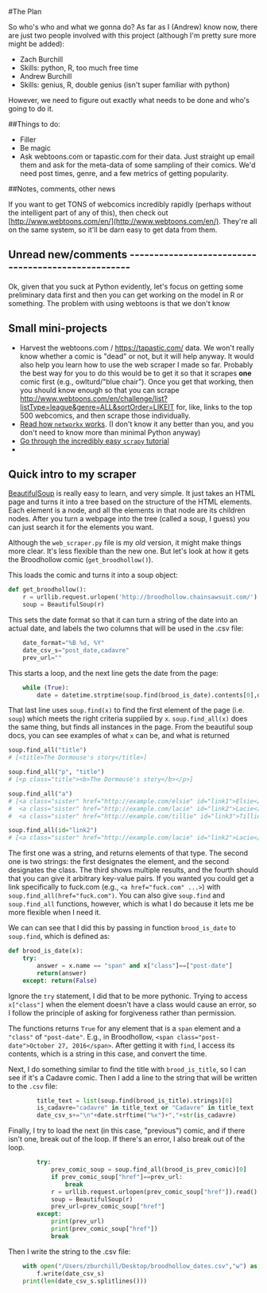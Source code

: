 

#The Plan

So who's who and what we gonna do? As far as I (Andrew) know now, there are just two people involved with this project (although I'm pretty sure more might be added):
* Zach Burchill
 * Skills: python, R, too much free time
* Andrew Burchill
 * Skills: genius, R, double genius (isn't super familiar with python)

However, we need to figure out exactly what needs to be done and who's going to do it.

##Things to do:

 * Filler
 * Be magic
 * Ask webtoons.com or tapastic.com for their data.  Just straight up email them and ask for the meta-data of some sampling of their comics.  We'd need post times, genre, and a few metrics of getting popularity.

##Notes, comments, other news

If you want to get TONS of webcomics incredibly rapidly (perhaps without the intelligent part of any of this), then check out [http://www.webtoons.com/en/](http://www.webtoons.com/en/). They're all on the same system, so it'll be darn easy to get data from them.

## Unread new/comments ---------------------------------------------------

Ok, given that you suck at Python evidently, let's focus on getting some preliminary data first and then you can get working on the model in R or something.  The problem with using webtoons is that we don't know 



## Small mini-projects

 * Harvest the webtoons.com / https://tapastic.com/ data.  We won't really know whether a comic is "dead" or not, but it will help anyway.  It would also help you learn how to use the web scraper I made so far.  Probably the best way for you to do this would be to get it so that it scrapes **one** comic first (e.g., owlturd/"blue chair").  Once you get that working, then you should know enough so that you can scrape http://www.webtoons.com/en/challenge/list?listType=league&genre=ALL&sortOrder=LIKEIT for, like, links to the top 500 webcomics, and then scrape those individually.
 * [Read how `networkx` works](https://networkx.github.io/documentation/networkx-1.10/tutorial/tutorial.html).  (I don't know it any better than you, and you don't need to know more than minimal Python anyway)
 * [Go through the incredibly easy `scrapy` tutorial](https://doc.scrapy.org/en/1.3/intro/tutorial.html)
 * 

## Quick intro to my scraper

[BeautifulSoup](https://www.crummy.com/software/BeautifulSoup/bs4/doc/) is really easy to learn, and very simple.  It just takes an HTML page and turns it into a tree based on the structure of the HTML elements.  Each element is a node, and all the elements in that node are its children nodes.  After you turn a webpage into the tree (called a soup, I guess) you can just search it for the elements you want.

Although the `web_scraper.py` file is my _old_ version, it might make things more clear. It's less flexible than the new one.  But let's look at how it gets the Broodhollow comic (`get_broodhollow()`).

This loads the comic and turns it into a soup object:

```python
def get_broodhollow():
    r = urllib.request.urlopen('http://broodhollow.chainsawsuit.com/').read()
    soup = BeautifulSoup(r)
```

 This sets the date format so that it can turn a string of the date into an actual date, and labels the two columns that will be used in the .csv file:
    
```python    
    date_format="%B %d, %Y"
    date_csv_s="post_date,cadavre"
    prev_url=""
 ```
 
This starts a loop, and the next line gets the date from the page:

```python
    while (True):
        date = datetime.strptime(soup.find(brood_is_date).contents[0],date_format)
```

That last line uses `soup.find(x)` to find the first element of the page (i.e. `soup`) which meets the right criteria supplied by `x`.  `soup.find_all(x)` does the same thing, but finds all instances in the page.  From the beautiful soup docs, you can see examples of what `x` can be, and what is returned

```python
soup.find_all("title")
# [<title>The Dormouse's story</title>]

soup.find_all("p", "title")
# [<p class="title"><b>The Dormouse's story</b></p>]

soup.find_all("a")
# [<a class="sister" href="http://example.com/elsie" id="link1">Elsie</a>,
#  <a class="sister" href="http://example.com/lacie" id="link2">Lacie</a>,
#  <a class="sister" href="http://example.com/tillie" id="link3">Tillie</a>]

soup.find_all(id="link2")
# [<a class="sister" href="http://example.com/lacie" id="link2">Lacie</a>]
```

The first one was a string, and returns elements of that type.  The second one is two strings: the first designates the element, and the second designates the class.  The third shows multiple results, and the fourth should that you can give it arbitrary key-value pairs.  If you wanted you could get a link specifically to fuck.com (e.g., `<a href="fuck.com" ...>`) with `soup.find_all(href="fuck.com")`.  You can also give `soup.find` and `soup.find_all` functions, however, which is what I do because it lets me be more flexible when I need it.

We can can see that I did this by passing in function `brood_is_date` to `soup.find`, which is defined as:

```python
def brood_is_date(x):
    try: 
        answer = x.name == "span" and x["class"]==["post-date"]
        return(answer)
    except: return(False)
```

Ignore the `try` statement, I did that to be more pythonic.  Trying to access `x["class"]` when the element doesn't have a class would cause an error, so I follow the principle of asking for forgiveness rather than permission.

The functions returns `True` for any element that is a `span` element and a `"class"` of `"post-date"`.  E.g., in Broodhollow, `<span class="post-date">October 27, 2016</span>`.  After getting it with `find`, I access its contents, which is a string in this case, and convert the time.  

Next, I do something similar to find the title with `brood_is_title`, so I can see if it's a Cadavre comic. Then I add a line to the string that will be written to the `.csv` file:

```python
        title_text = list(soup.find(brood_is_title).strings)[0]
        is_cadavre="cadavre" in title_text or "Cadavre" in title_text
        date_csv_s+="\n"+date.strftime("%x")+","+str(is_cadavre)
```

Finally, I try to load the next (in this case, "previous") comic, and if there isn't one, break out of the loop.  If there's an error, I also break out of the loop.

```python        
        try:
            prev_comic_soup = soup.find_all(brood_is_prev_comic)[0]
            if prev_comic_soup["href"]==prev_url:
                break
            r = urllib.request.urlopen(prev_comic_soup["href"]).read()
            soup = BeautifulSoup(r)
            prev_url=prev_comic_soup["href"]
        except:
            print(prev_url)
            print(prev_comic_soup["href"])
            break
```

Then I write the string to the .csv file:

```python
    with open("/Users/zburchill/Desktop/broodhollow_dates.csv","w") as f:
        f.write(date_csv_s)    
    print(len(date_csv_s.splitlines()))

```
